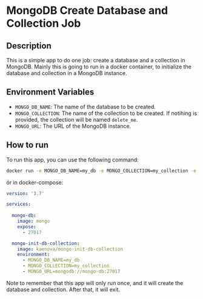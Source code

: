 # MongoDB Create Database and Collection Job

## Description
This is a simple app to do one job: create a database and a collection in MongoDB. Mainly this is going to run in a docker container, to initialize the database and collection in a MongoDB instance.

## Environment Variables
- `MONGO_DB_NAME`: The name of the database to be created.
- `MONGO_COLLECTION`: The name of the collection to be created. If notihing is provided, the collection will be named `delete_me`.
- `MONGO_URL`: The URL of the MongoDB instance.

## How to run
To run this app, you can use the following command:
```bash
docker run -e MONGO_DB_NAME=my_db -e MONGO_COLLECTION=my_collection -e MONGO_URL=mongodb://localhost:27017 kaenova/mongo-init-db-collection
```

ór in docker-compose:
```yaml
version: '3.7'

services:
  
  mongo-db:
    image: mongo
    expose:
      - 27017

  mongo-init-db-collection:
    image: kaenova/mongo-init-db-collection
    environment:
      - MONGO_DB_NAME=my_db
      - MONGO_COLLECTION=my_collection
      - MONGO_URL=mongodb://mongo-db:27017
```

Note to remember that this app will only run once, and it will create the database and collection. After that, it will exit.